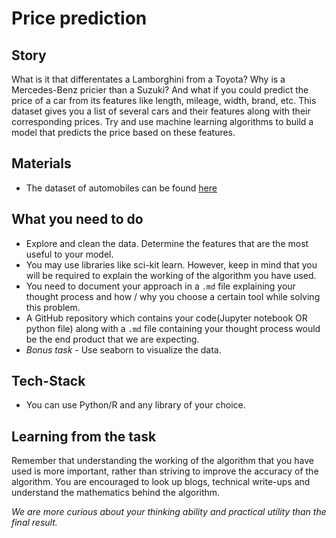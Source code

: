 # Price prediction

## Story

What is it that differentates a Lamborghini from a Toyota? Why is a Mercedes-Benz pricier than a Suzuki? And what if you could predict the price of a car from its features like length, mileage, width, brand, etc. This dataset gives you a list of several cars and their features along with their corresponding prices. Try and use machine learning algorithms to build a model that predicts the price based on these features.

## Materials
* The dataset of automobiles can be found [here](https://archive.ics.uci.edu/ml/datasets/automobile)

## What you need to do

* Explore and clean the data. Determine the features that are the most useful to your model.
* You may use libraries like sci-kit learn. However, keep in mind that you will be required to explain the working of the algorithm you have used.
* You need to document your approach in a `.md` file explaining your thought process and how / why you choose a certain tool while solving this problem.
* A GitHub repository which contains your code(Jupyter notebook OR python file) along with a `.md` file containing your thought process would be the end product that we are expecting. 
* _Bonus task_ - Use seaborn to visualize the data.

## Tech-Stack
* You can use Python/R and any library of your choice.

## Learning from the task

Remember that understanding the working of the algorithm that you have used is more important, rather than striving to improve the accuracy of the algorithm. You are encouraged to look up blogs, technical write-ups and understand the mathematics behind the algorithm. 

_We are more curious about your thinking ability and practical utility than the final result._
